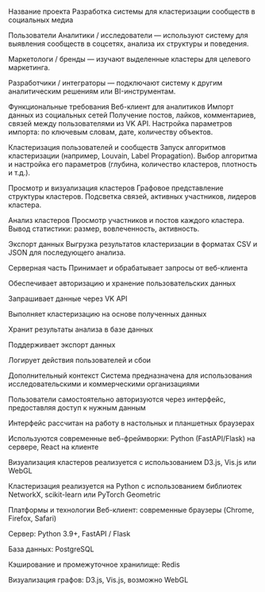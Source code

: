 Название проекта
Разработка системы для кластеризации сообществ в социальных медиа

Пользователи
Аналитики / исследователи — используют систему для выявления сообществ в соцсетях, анализа их структуры и поведения.

Маркетологи / бренды — изучают выделенные кластеры для целевого маркетинга.

Разработчики / интеграторы — подключают систему к другим аналитическим решениям или BI-инструментам.

Функциональные требования
Веб-клиент для аналитиков
Импорт данных из социальных сетей
Получение постов, лайков, комментариев, связей между пользователями из VK API.
Настройка параметров импорта: по ключевым словам, дате, количеству объектов.

Кластеризация пользователей и сообществ
Запуск алгоритмов кластеризации (например, Louvain, Label Propagation).
Выбор алгоритма и настройка его параметров (глубина, количество кластеров, плотность и т.д.).

Просмотр и визуализация кластеров
Графовое представление структуры кластеров.
Подсветка связей, активных участников, лидеров кластера.

Анализ кластеров
Просмотр участников и постов каждого кластера.
Вывод статистики: размер, вовлеченность, активность.

Экспорт данных
Выгрузка результатов кластеризации в форматах CSV и JSON для последующего анализа.

Серверная часть
Принимает и обрабатывает запросы от веб-клиента

Обеспечивает авторизацию и хранение пользовательских данных

Запрашивает данные через VK API

Выполняет кластеризацию на основе полученных данных

Хранит результаты анализа в базе данных

Поддерживает экспорт данных

Логирует действия пользователей и сбои

Дополнительный контекст
Система предназначена для использования исследовательскими и коммерческими организациями

Пользователи самостоятельно авторизуются через интерфейс, предоставляя доступ к нужным данным

Интерфейс рассчитан на работу в настольных и планшетных браузерах

Используются современные веб-фреймворки: Python (FastAPI/Flask) на сервере, React на клиенте

Визуализация кластеров реализуется с использованием D3.js, Vis.js или WebGL

Кластеризация реализуется на Python с использованием библиотек NetworkX, scikit-learn или PyTorch Geometric

Платформы и технологии
Веб-клиент: современные браузеры (Chrome, Firefox, Safari)

Сервер: Python 3.9+, FastAPI / Flask

База данных: PostgreSQL

Кэширование и промежуточное хранилище: Redis

Визуализация графов: D3.js, Vis.js, возможно WebGL

